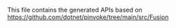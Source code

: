﻿This file contains the generated APIs based on https://github.com/dotnet/pinvoke/tree/main/src/Fusion